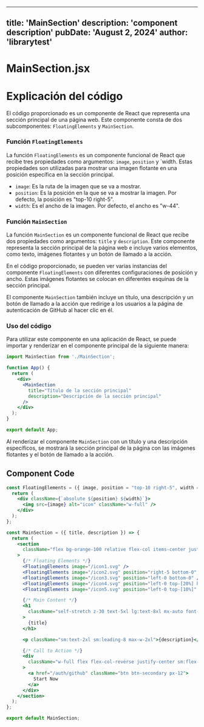 ---
  title: 'MainSection'
  description: 'component description'
  pubDate: 'August 2, 2024'
  author: 'librarytest'
  ---
  
  
  
  # MainSection.jsx
  # Explicación del código

El código proporcionado es un componente de React que representa una sección principal de una página web. Este componente consta de dos subcomponentes: `FloatingElements` y `MainSection`.

### Función `FloatingElements`

La función `FloatingElements` es un componente funcional de React que recibe tres propiedades como argumentos: `image`, `position` y `width. Estas propiedades son utilizadas para mostrar una imagen flotante en una posición específica en la sección principal.

- `image`: Es la ruta de la imagen que se va a mostrar.
- `position`: Es la posición en la que se va a mostrar la imagen. Por defecto, la posición es "top-10 right-5".
- `width`: Es el ancho de la imagen. Por defecto, el ancho es "w-44".

### Función `MainSection`

La función `MainSection` es un componente funcional de React que recibe dos propiedades como argumentos: `title` y `description`. Este componente representa la sección principal de la página web e incluye varios elementos, como texto, imágenes flotantes y un botón de llamado a la acción.

En el código proporcionado, se pueden ver varias instancias del componente `FloatingElements` con diferentes configuraciones de posición y ancho. Estas imágenes flotantes se colocan en diferentes esquinas de la sección principal.

El componente `MainSection` también incluye un título, una descripción y un botón de llamado a la acción que redirige a los usuarios a la página de autenticación de GitHub al hacer clic en él.

### Uso del código

Para utilizar este componente en una aplicación de React, se puede importar y renderizar en el componente principal de la siguiente manera:

```jsx
import MainSection from './MainSection';

function App() {
  return (
    <div>
      <MainSection 
        title="Título de la sección principal"
        description="Descripción de la sección principal"
      />
    </div>
  );
}

export default App;
```

Al renderizar el componente `MainSection` con un título y una descripción específicos, se mostrará la sección principal de la página con las imágenes flotantes y el botón de llamado a la acción.
  
  ## Component Code
  ```jsx
  const FloatingElements = ({ image, position = "top-10 right-5", width = "w-44" }) => {
    return (
      <div className={`absolute ${position} ${width}`}>
        <img src={image} alt="icon" className="w-full" />
      </div>
    );
  };
  
  const MainSection = ({ title, description }) => {
    return (
      <section
        className="flex bg-orange-100 relative flex-col items-center justify-center w-[100vw] h-[100vh] sm:text-center gap-6 p-8"
      >
        {/* Floating Elements */}
        <FloatingElements image="/icon1.svg" />
        <FloatingElements image="/icon2.svg" position="right-5 bottom-0" />
        <FloatingElements image="/icon3.svg" position="left-0 bottom-0" />
        <FloatingElements image="/icon4.svg" position="left-0 top-[20%] hidden sm:absolute" width="w-24" />
        <FloatingElements image="/icon5.svg" position="left-0 top-[10%]" width="w-24" />
  
        {/* Main Content */}
        <h1
          className="self-stretch z-30 text-5xl lg:text-8xl mx-auto font-black text-gray-900 max-w-screen-md"
        >
          {title}
        </h1>
  
        <p className="sm:text-2xl sm:leading-8 max-w-2xl">{description}</p>
  
        {/* Call to Action */}
        <div
          className="w-full flex flex-col-reverse justify-center sm:flex-row gap-3 text-sm sm:text-base font-semibold whitespace-nowrap"
        >
          <a href="/auth/github" className="btn btn-secondary px-12">
            Start Now
          </a>
        </div>
      </section>
    );
  };
  
  export default MainSection;
  ```
  